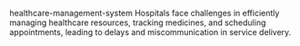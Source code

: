 healthcare-management-system
Hospitals face challenges in efficiently managing healthcare resources, tracking medicines, and scheduling appointments, leading to delays and miscommunication in service delivery.
